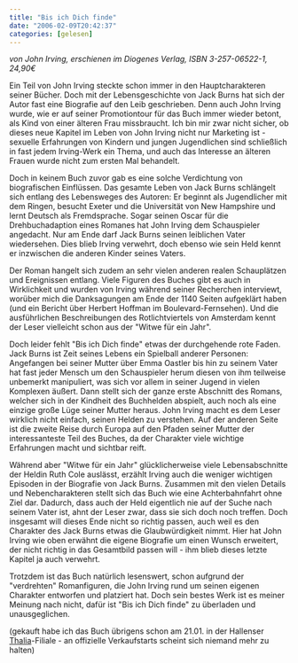 ```yaml
---
title: "Bis ich Dich finde"
date: "2006-02-09T20:42:37"
categories: [gelesen]
---
```


*von John Irving,
erschienen im Diogenes Verlag, ISBN 3-257-06522-1, 24,90€*

Ein Teil von John Irving steckte schon immer in den Hauptcharakteren seiner Bücher. Doch mit der Lebensgeschichte von Jack Burns hat sich der Autor fast eine Biografie auf den Leib geschrieben. Denn auch John Irving wurde, wie er auf seiner Promotiontour für das Buch immer wieder betont, als Kind von einer älteren Frau missbraucht. Ich bin mir zwar nicht sicher, ob dieses neue Kapitel im Leben von John Irving nicht nur Marketing ist - sexuelle Erfahrungen von Kindern und jungen Jugendlichen sind schließlich in fast jedem Irving-Werk ein Thema, und auch das Interesse an älteren Frauen wurde nicht zum ersten Mal behandelt. 

Doch in keinem Buch zuvor gab es eine solche Verdichtung von biografischen Einflüssen. Das gesamte Leben von Jack Burns schlängelt sich entlang des Lebensweges des Autoren: Er beginnt als Jugendlicher mit dem Ringen, besucht Exeter und die Universität von New Hampshire und lernt Deutsch als Fremdsprache. Sogar seinen Oscar für die Drehbuchadaption eines Romanes hat John Irving dem Schauspieler angedacht. Nur am Ende darf Jack Burns seinen leiblichen Vater wiedersehen. Dies blieb Irving verwehrt, doch ebenso wie sein Held kennt er inzwischen die anderen Kinder seines Vaters.

Der Roman hangelt sich zudem an sehr vielen anderen realen Schauplätzen und Ereignissen entlang. Viele Figuren des Buches gibt es auch in Wirklichkeit und wurden von Irving während seiner Recherchen interviewt, worüber mich die Danksagungen am Ende der 1140 Seiten aufgeklärt haben (und ein Bericht über Herbert Hoffman im Boulevard-Fernsehen). Und die ausführlichen Beschreibungen des Rotlichtviertels von Amsterdam kennt der Leser vielleicht schon aus der "Witwe für ein Jahr". 

Doch leider fehlt "Bis ich Dich finde" etwas der durchgehende rote Faden. Jack Burns ist Zeit seines Lebens ein Spielball anderer Personen: Angefangen bei seiner Mutter über Emma Oastler bis hin zu seinem Vater hat fast jeder Mensch um den Schauspieler herum diesen von ihm teilweise unbemerkt manipuliert, was sich vor allem in seiner Jugend in vielen Komplexen äußert. Dann stellt sich der ganze erste Abschnitt des Romans, welcher sich in der Kindheit des Buchhelden abspielt, auch noch als eine einzige große Lüge seiner Mutter heraus. John Irving macht es dem Leser wirklich nicht einfach, seinen Helden zu verstehen. Auf der anderen Seite ist die zweite Reise durch Europa auf den Pfaden seiner Mutter der interessanteste Teil des Buches, da der Charakter viele wichtige Erfahrungen macht und sichtbar reift.

Während aber "Witwe für ein Jahr" glücklicherweise viele Lebensabschnitte der Heldin Ruth Cole auslässt, erzählt Irving auch die weniger wichtigen Episoden in der Biografie von Jack Burns. Zusammen mit den vielen Details und Nebencharakteren stellt sich das Buch wie eine Achterbahnfahrt ohne Ziel dar. Dadurch, dass auch der Held eigentlich nie auf der Suche nach seinem Vater ist, ahnt der Leser zwar, dass sie sich doch noch treffen. Doch insgesamt will dieses Ende nicht so richtig passen, auch weil es den Charakter des Jack Burns etwas die Glaubwürdigkeit nimmt. Hier hat John Irving wie oben erwähnt die eigene Biografie um einen Wunsch erweitert, der nicht richtig in das Gesamtbild passen will - ihm blieb dieses letzte Kapitel ja auch verwehrt.

Trotzdem ist das Buch natürlich lesenswert, schon aufgrund der "verdrehten" Romanfiguren, die John Irving rund um seinen eigenen Charakter entworfen und platziert hat. Doch sein bestes Werk ist es meiner Meinung nach nicht, dafür ist "Bis ich Dich finde" zu überladen und unausgeglichen.

(gekauft habe ich das Buch übrigens schon am 21.01. in der Hallenser [Thalia](http://www.thalia.de)-Filiale - an offizielle Verkaufstarts scheint sich niemand mehr zu halten)
